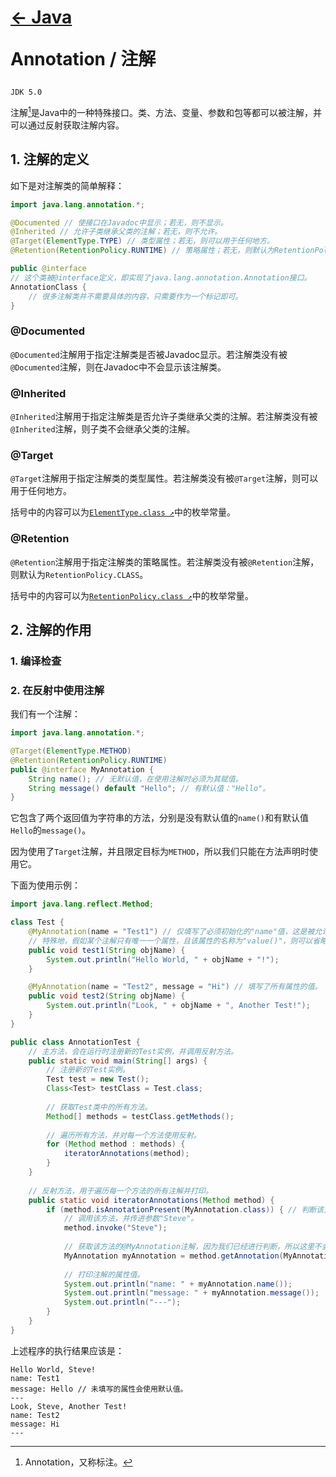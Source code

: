 # <p align=left>[← Java](/notebook)</p> <p align=left>Annotation / 注解</p>

`JDK 5.0`

注解[^注解]是Java中的一种特殊接口。类、方法、变量、参数和包等都可以被注解，并可以通过反射获取注解内容。

[^注解]: Annotation，又称标注。

## 1. 注解的定义

如下是对注解类的简单解释：

```java
import java.lang.annotation.*;

@Documented // 使接口在Javadoc中显示；若无，则不显示。
@Inherited // 允许子类继承父类的注解；若无，则不允许。
@Target(ElementType.TYPE) // 类型属性；若无，则可以用于任何地方。
@Retention(RetentionPolicy.RUNTIME) // 策略属性；若无，则默认为RetentionPolicy.CLASS。

public @interface
// 这个类被@interface定义，即实现了java.lang.annotation.Annotation接口。
AnnotationClass {
    // 很多注解类并不需要具体的内容，只需要作为一个标记即可。
}
```

### @Documented

`@Documented`注解用于指定注解类是否被Javadoc显示。若注解类没有被`@Documented`注解，则在Javadoc中不会显示该注解类。

### @Inherited

`@Inherited`注解用于指定注解类是否允许子类继承父类的注解。若注解类没有被`@Inherited`注解，则子类不会继承父类的注解。

### @Target

`@Target`注解用于指定注解类的类型属性。若注解类没有被`@Target`注解，则可以用于任何地方。

括号中的内容可以为[`ElementType.class ↗`](ElementType.class.md)中的枚举常量。

### @Retention

`@Retention`注解用于指定注解类的策略属性。若注解类没有被`@Retention`注解，则默认为`RetentionPolicy.CLASS`。

括号中的内容可以为[`RetentionPolicy.class ↗`](RetentionPolicy.class.md)中的枚举常量。

## 2. 注解的作用

### 1. 编译检查

### 2. 在反射中使用注解

我们有一个注解：

```java
import java.lang.annotation.*;

@Target(ElementType.METHOD)
@Retention(RetentionPolicy.RUNTIME)
public @interface MyAnnotation {
    String name(); // 无默认值，在使用注解时必须为其赋值。
    String message() default "Hello"; // 有默认值："Hello"。
}
```

它包含了两个返回值为字符串的方法，分别是没有默认值的`name()`和有默认值`Hello`的`message()`。

因为使用了`Target`注解，并且限定目标为`METHOD`，所以我们只能在方法声明时使用它。

下面为使用示例：

```java
import java.lang.reflect.Method;

class Test {
	@MyAnnotation(name = "Test1") // 仅填写了必须初始化的"name"值，这是被允许的。
	// 特殊地，假如某个注解只有唯一一个属性，且该属性的名称为"value()"，则可以省略"value = "。
	public void test1(String objName) {
		System.out.println("Hello World, " + objName + "!");
	}

	@MyAnnotation(name = "Test2", message = "Hi") // 填写了所有属性的值。
	public void test2(String objName) {
		System.out.println("Look, " + objName + ", Another Test!");
	}
}

public class AnnotationTest {
	// 主方法，会在运行时注册新的Test实例，并调用反射方法。
	public static void main(String[] args) {
		// 注册新的Test实例。
		Test test = new Test();
		Class<Test> testClass = Test.class;
		
		// 获取Test类中的所有方法。
		Method[] methods = testClass.getMethods();
		
		// 遍历所有方法，并对每一个方法使用反射。
		for (Method method : methods) {
			iteratorAnnotations(method);
		}
	}
	
	// 反射方法，用于遍历每一个方法的所有注解并打印。
	public static void iteratorAnnotations(Method method) {
		if (method.isAnnotationPresent(MyAnnotation.class)) { // 判断该方法是否拥有@MyAnnotation注解。
			// 调用该方法，并传进参数"Steve"。
			method.invoke("Steve");
			
			// 获取该方法的@MyAnnotation注解，因为我们已经进行判断，所以这里不会返回空指针。
			MyAnnotation myAnnotation = method.getAnnotation(MyAnnotation.class);
			
			// 打印注解的属性值。
			System.out.println("name: " + myAnnotation.name());
			System.out.println("message: " + myAnnotation.message());
			System.out.println("---");
		}
	}
}
```

上述程序的执行结果应该是：

```
Hello World, Steve!
name: Test1
message: Hello // 未填写的属性会使用默认值。
---
Look, Steve, Another Test!
name: Test2
message: Hi
---
```
